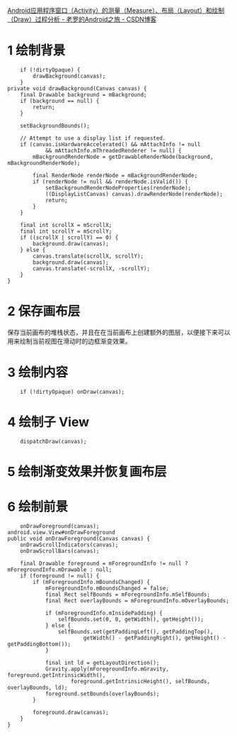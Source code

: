 [Android应用程序窗口（Activity）的测量（Measure）、布局（Layout）和绘制（Draw）过程分析 - 老罗的Android之旅 - CSDN博客](https://blog.csdn.net/luoshengyang/article/details/8372924)

# 1 绘制背景

        if (!dirtyOpaque) {
            drawBackground(canvas);
        }
    private void drawBackground(Canvas canvas) {
        final Drawable background = mBackground;
        if (background == null) {
            return;
        }

        setBackgroundBounds();

        // Attempt to use a display list if requested.
        if (canvas.isHardwareAccelerated() && mAttachInfo != null
                && mAttachInfo.mThreadedRenderer != null) {
            mBackgroundRenderNode = getDrawableRenderNode(background, mBackgroundRenderNode);

            final RenderNode renderNode = mBackgroundRenderNode;
            if (renderNode != null && renderNode.isValid()) {
                setBackgroundRenderNodeProperties(renderNode);
                ((DisplayListCanvas) canvas).drawRenderNode(renderNode);
                return;
            }
        }

        final int scrollX = mScrollX;
        final int scrollY = mScrollY;
        if ((scrollX | scrollY) == 0) {
            background.draw(canvas);
        } else {
            canvas.translate(scrollX, scrollY);
            background.draw(canvas);
            canvas.translate(-scrollX, -scrollY);
        }
    }
    
    
# 2 保存画布层
保存当前画布的堆栈状态，并且在在当前画布上创建额外的图层，以便接下来可以用来绘制当前视图在滑动时的边框渐变效果。

# 3 绘制内容

        if (!dirtyOpaque) onDraw(canvas);
        
# 4 绘制子 View

        dispatchDraw(canvas);
# 5 绘制渐变效果并恢复画布层

# 6 绘制前景

        onDrawForeground(canvas);
    android.view.View#onDrawForeground
    public void onDrawForeground(Canvas canvas) {
        onDrawScrollIndicators(canvas);
        onDrawScrollBars(canvas);

        final Drawable foreground = mForegroundInfo != null ? mForegroundInfo.mDrawable : null;
        if (foreground != null) {
            if (mForegroundInfo.mBoundsChanged) {
                mForegroundInfo.mBoundsChanged = false;
                final Rect selfBounds = mForegroundInfo.mSelfBounds;
                final Rect overlayBounds = mForegroundInfo.mOverlayBounds;

                if (mForegroundInfo.mInsidePadding) {
                    selfBounds.set(0, 0, getWidth(), getHeight());
                } else {
                    selfBounds.set(getPaddingLeft(), getPaddingTop(),
                            getWidth() - getPaddingRight(), getHeight() - getPaddingBottom());
                }

                final int ld = getLayoutDirection();
                Gravity.apply(mForegroundInfo.mGravity, foreground.getIntrinsicWidth(),
                        foreground.getIntrinsicHeight(), selfBounds, overlayBounds, ld);
                foreground.setBounds(overlayBounds);
            }

            foreground.draw(canvas);
        }
    }